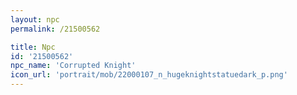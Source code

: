 ```yaml
---
layout: npc
permalink: /21500562

title: Npc
id: '21500562'
npc_name: 'Corrupted Knight'
icon_url: 'portrait/mob/22000107_n_hugeknightstatuedark_p.png'
---
```

